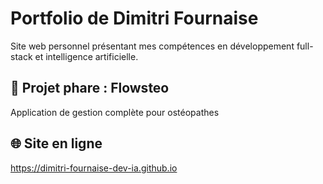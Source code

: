 # Portfolio de Dimitri Fournaise
Site web personnel présentant mes compétences en développement full-stack et intelligence artificielle.

## 🚀 Projet phare : Flowsteo
Application de gestion complète pour ostéopathes

## 🌐 Site en ligne
https://dimitri-fournaise-dev-ia.github.io